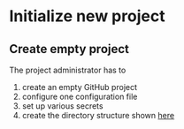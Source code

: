 # Initialize new project

## Create empty project
The project administrator has to

1. create an empty GitHub project
1. configure one configuration file
1. set up various secrets
1. create the directory structure shown [here](/framework/overview/#project-structure)
